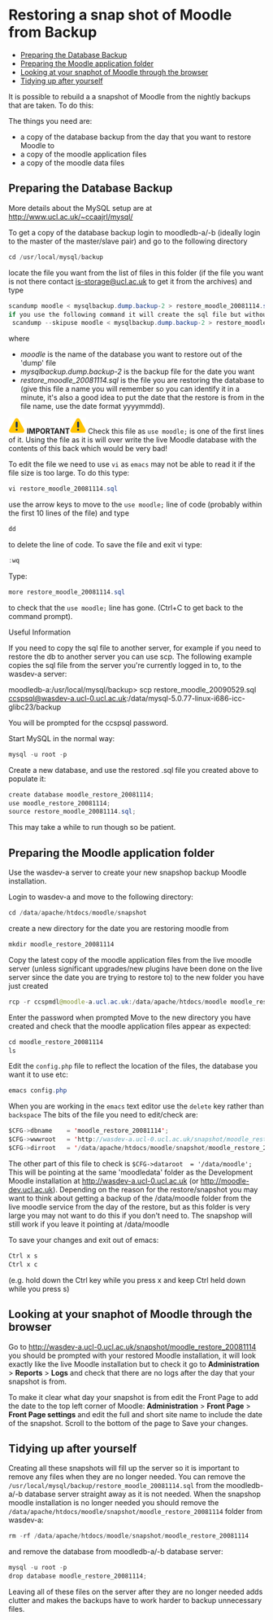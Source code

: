 # Restoring a snap shot of Moodle from Backup

-   [Preparing the Database Backup](#RestoringasnapshotofMoodlefromBackup-PreparingtheDatabaseBackup)
-   [Preparing the Moodle application folder](#RestoringasnapshotofMoodlefromBackup-PreparingtheMoodleapplicationfolder)
-   [Looking at your snaphot of Moodle through the browser](#RestoringasnapshotofMoodlefromBackup-LookingatyoursnaphotofMoodlethroughthebrowser)
-   [Tidying up after yourself](#RestoringasnapshotofMoodlefromBackup-Tidyingupafteryourself)

It is possible to rebuild a a snapshot of Moodle from the nightly backups that are taken. To do this:

The things you need are:

-   a copy of the database backup from the day that you want to restore Moodle to
-   a copy of the moodle application files
-   a copy of the moodle data files

## Preparing the Database Backup

More details about the MySQL setup are at <http://www.ucl.ac.uk/~ccaajrl/mysql/>

To get a copy of the database backup login to moodledb-a/-b (ideally login to the master of the master/slave pair) and go to the following directory

``` java
cd /usr/local/mysql/backup
```

locate the file you want from the list of files in this folder (if the file you want is not there contact is-storage@ucl.ac.uk to get it from the archives) and type

``` java
scandump moodle < mysqlbackup.dump.backup-2 > restore_moodle_20081114.sql
if you use the following command it will create the sql file but without the create database and use commands:
 scandump --skipuse moodle < mysqlbackup.dump.backup-2 > restore_moodle_20081114.sql
```

where
- *moodle* is the name of the database you want to restore out of the 'dump' file
- *mysqlbackup.dump.backup-2* is the backup file for the date you want
- *restore\_moodle\_20081114.sql* is the file you are restoring the database to (give this file a name you will remember so you can identify it in a minute, it's also a good idea to put the date that the restore is from in the file name, use the date format yyyymmdd).

<img src="images/icons/emoticons/warning.svg" alt="(warning)" class="emoticon emoticon-warning" /> **IMPORTANT**<img src="images/icons/emoticons/warning.svg" alt="(warning)" class="emoticon emoticon-warning" /> Check this file as `use moodle;` is one of the first lines of it. Using the file as it is will over write the live Moodle database with the contents of this back which would be very bad!

To edit the file we need to use `vi` as `emacs` may not be able to read it if the file size is too large. To do this type:

``` java
vi restore_moodle_20081114.sql
```

use the arrow keys to move to the `use moodle;` line of code (probably within the first 10 lines of the file) and type

``` java
dd
```

to delete the line of code.
To save the file and exit vi type:

``` java
:wq
```

Type:

``` java
more restore_moodle_20081114.sql
```

to check that the `use moodle;` line has gone. (Ctrl+C to get back to the command prompt).

Useful Information

If you need to copy the sql file to another server, for example if you need to restore the db to another server you can use scp. The following example copies the sql file from the server you're currently logged in to, to the wasdev-a server:

moodledb-a:/usr/local/mysql/backup&gt; scp restore\_moodle\_20090529.sql ccspsql@wasdev-a.ucl-0.ucl.ac.uk:/data/mysql-5.0.77-linux-i686-icc-glibc23/backup

You will be prompted for the ccspsql password.

Start MySQL in the normal way:

``` java
mysql -u root -p
```

Create a new database, and use the restored .sql file you created above to populate it:

``` java
create database moodle_restore_20081114;
use moodle_restore_20081114;
source restore_moodle_20081114.sql;
```

This may take a while to run though so be patient.

## Preparing the Moodle application folder

Use the wasdev-a server to create your new snapshop backup Moodle installation.

Login to wasdev-a and move to the following directory:

``` java
cd /data/apache/htdocs/moodle/snapshot
```

create a new directory for the date you are restoring moodle from

``` java
mkdir moodle_restore_20081114
```

Copy the latest copy of the moodle application files from the live moodle server (unless significant upgrades/new plugins have been done on the live server since the date you are trying to restore to) to the new folder you have just created

``` java
rcp -r ccspmdl@moodle-a.ucl.ac.uk:/data/apache/htdocs/moodle moodle_restore_20081114
```

Enter the password when prompted
Move to the new directory you have created and check that the moodle application files appear as expected:

``` java
cd moodle_restore_20081114
ls
```

Edit the `config.php` file to reflect the location of the files, the database you want it to use etc:

``` java
emacs config.php
```

When you are working in the `emacs` text editor use the `delete` key rather than `backspace`
The bits of the file you need to edit/check are:

``` java
$CFG->dbname    = 'moodle_restore_20081114';
$CFG->wwwroot   = 'http://wasdev-a.ucl-0.ucl.ac.uk/snapshot/moodle_restore_20081114';
$CFG->dirroot   = '/data/apache/htdocs/moodle/snapshot/moodle_restore_20081114';
```

The other part of this file to check is `$CFG->dataroot  = '/data/moodle';` This will be pointing at the same 'moodledata' folder as the Development Moodle installation at <http://wasdev-a.ucl-0.ucl.ac.uk> (or <http://moodle-dev.ucl.ac.uk>). Depending on the reason for the restore/snapshot you may want to think about getting a backup of the /data/moodle folder from the live moodle service from the day of the restore, but as this folder is very large you may not want to do this if you don't need to. The snapshop will still work if you leave it pointing at /data/moodle

To save your changes and exit out of emacs:

``` java
Ctrl x s
Ctrl x c
```

(e.g. hold down the Ctrl key while you press x and keep Ctrl held down while you press s)

## Looking at your snaphot of Moodle through the browser

Go to <http://wasdev-a.ucl-0.ucl.ac.uk/snapshot/moodle_restore_20081114> you should be prompted with your restored Moodle installation, it will look exactly like the live Moodle installation but to check it go to **Administration** &gt; **Reports** &gt; **Logs** and check that there are no logs after the day that your snapshot is from.

To make it clear what day your snapshot is from edit the Front Page to add the date to the top left corner of Moodle: **Administration** &gt; **Front Page** &gt; **Front Page settings** and edit the full and short site name to include the date of the snapshot. Scroll to the bottom of the page to Save your changes.

## Tidying up after yourself

Creating all these snapshots will fill up the server so it is important to remove any files when they are no longer needed. You can remove the `/usr/local/mysql/backup/restore_moodle_20081114.sql` from the moodledb-a/-b database server straight away as it is not needed.
When the snapshop moodle installation is no longer needed you should remove the `/data/apache/htdocs/moodle/snapshot/moodle_restore_20081114` folder from wasdev-a:

``` java
rm -rf /data/apache/htdocs/moodle/snapshot/moodle_restore_20081114
```

and remove the database from moodledb-a/-b database server:

``` java
mysql -u root -p
drop database moodle_restore_20081114;
```

Leaving all of these files on the server after they are no longer needed adds clutter and makes the backups have to work harder to backup unnecessary files.
